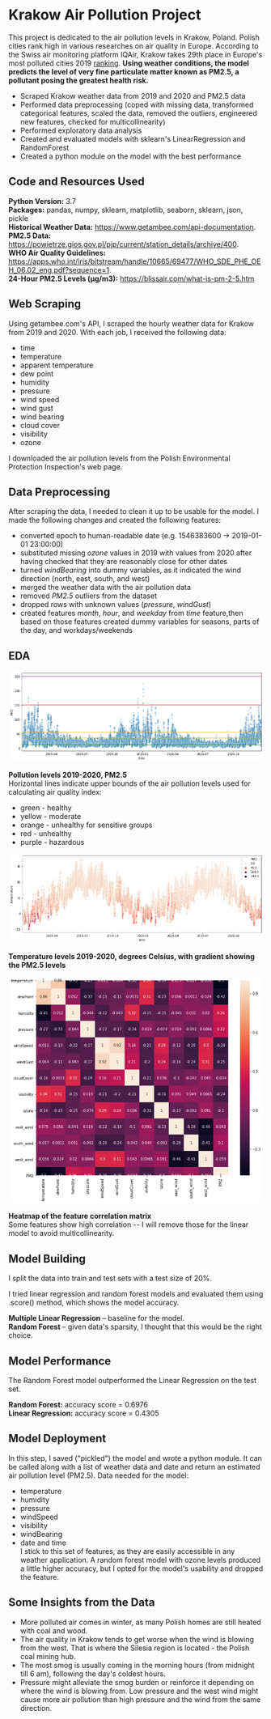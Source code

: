 # Krakow Air Pollution Project
This project is dedicated to the air pollution levels in Krakow, Poland. Polish cities rank high in various researches on air quality in Europe. According to the Swiss air monitoring platform IQAir, Krakow takes 29th place in Europe's most polluted cities 2019 [ranking](https://www.iqair.com/world-most-polluted-cities?continent=59af92ac3e70001c1bd78e52&country=&state=&page=1&perPage=50&cities=). **Using weather conditions, the model predicts the level of very fine particulate matter known as PM2.5, a pollutant posing the greatest health risk.**

* Scraped Krakow weather data from 2019 and 2020 and PM2.5 data
* Performed data preprocessing  (coped with missing data, transformed categorical features, scaled the data, removed the outliers, engineered new features, checked for multicollinearity)
* Performed exploratory data analysis
* Created and evaluated models with sklearn's LinearRegression and RandomForest  
* Created a python module on the model with the best performance

## Code and Resources Used
**Python Version:** 3.7  
**Packages:** pandas, numpy, sklearn, matplotlib, seaborn, sklearn, json, pickle  
**Historical Weather Data:** https://www.getambee.com/api-documentation.  
**PM2.5 Data:** https://powietrze.gios.gov.pl/pjp/current/station_details/archive/400.  
**WHO Air Quality Guidelines:** https://apps.who.int/iris/bitstream/handle/10665/69477/WHO_SDE_PHE_OEH_06.02_eng.pdf?sequence=1.  
**24-Hour PM2.5 Levels (μg/m3):** https://blissair.com/what-is-pm-2-5.htm

## Web Scraping
Using getambee.com's API, I scraped the hourly weather data for Krakow from 2019 and 2020. With each job, I received the following data:
* time
* temperature
* apparent temperature
* dew point
* humidity
* pressure
* wind speed
* wind gust
* wind bearing
* cloud cover
* visibility
* ozone

I downloaded the air pollution levels from the Polish Environmental Protection Inspection's web page.

## Data Preprocessing
After scraping the data, I needed to clean it up to be usable for the model. I made the following changes and created the following features:
* converted epoch to human-readable date (e.g. 1546383600 -> 2019-01-01 23:00:00)
* substituted missing *ozone* values in 2019 with values from 2020 after having checked that they are reasonably close for other dates
* turned *windBearing* into dummy variables, as it indicated the wind direction (north, east, south, and west)
* merged the weather data with the air pollution data
* removed *PM2.5* outliers from the dataset
* dropped rows with unknown values (*pressure*, *windGust*)
* created features *month*, *hour*, and *weekday* from *time* feature,then based on those features created dummy variables for seasons, parts of the day, and workdays/weekends

## EDA
![alt text](https://github.com/yeegorski/krakow_air_pollution/blob/main/PM2.png "Pollution levels 2019-2020, PM2.5")

**Pollution levels 2019-2020, PM2.5**   
Horizontal lines indicate upper bounds of the air pollution levels used for calculating air quality index:
* green - healthy
* yellow - moderate
* orange - unhealthy for sensitive groups
* red - unhealthy
* purple - hazardous

![alt text](https://github.com/yeegorski/krakow_air_pollution/blob/main/temperature.png "Temperature levels 2019-2020, degrees Celsius")

**Temperature levels 2019-2020, degrees Celsius, with gradient showing the PM2.5 levels**


![alt text](https://github.com/yeegorski/krakow_air_pollution/blob/main/corr_matrix.png "Heatmap of the feature correlation matrix")

**Heatmap of the feature correlation matrix**  
Some features show high correlation -- I will remove those for the linear model to avoid multicollinearity.

## Model Building

I split the data into train and test sets with a test size of 20%.

I tried linear regression and random forest models and evaluated them using .score() method, which shows the model accuracy.

**Multiple Linear Regression** – baseline for the model.  
**Random Forest** – given data's sparsity, I thought that this would be the right choice.

## Model Performance

The Random Forest model outperformed the Linear Regression on the test set.

**Random Forest:** accuracy score = 0.6976  
**Linear Regression:** accuracy score = 0.4305

## Model Deployment

In this step, I saved ("pickled") the model and wrote a python module. It can be called along with a list of weather data and date and return an estimated air pollution level (PM2.5).
Data needed for the model:
* temperature	
* humidity
*	pressure	
*	windSpeed	
*	visibility	
*	windBearing	
*	date and time  
I stick to this set of features, as they are easily accessible in any weather application. A random forest model with ozone levels produced a little higher accuracy, but I opted for the model's usability and dropped the feature.


## Some Insights from the Data
* More polluted air comes in winter, as many Polish homes are still heated with coal and wood. 
* The air quality in Krakow tends to get worse when the wind is blowing from the west. That is where the Silesia region is located - the Polish coal mining hub.
* The most smog is usually coming in the morning hours (from midnight till 6 am), following the day's coldest hours.
* Pressure might alleviate the smog burden or reinforce it depending on where the wind is blowing from. Low pressure and the west wind might cause more air pollution than high pressure and the wind from the same direction. 
